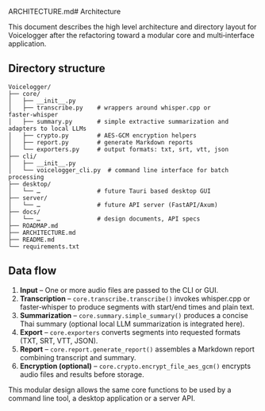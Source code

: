 ARCHITECTURE.md# Architecture

This document describes the high level architecture and directory layout for Voicelogger after the refactoring toward a modular core and multi‑interface application.

## Directory structure

```
Voicelogger/
├── core/
│   ├── __init__.py
│   ├── transcribe.py    # wrappers around whisper.cpp or faster‑whisper
│   ├── summary.py       # simple extractive summarization and adapters to local LLMs
│   ├── crypto.py        # AES‑GCM encryption helpers
│   ├── report.py        # generate Markdown reports
│   └── exporters.py     # output formats: txt, srt, vtt, json
├── cli/
│   ├── __init__.py
│   └── voicelogger_cli.py  # command line interface for batch processing
├── desktop/
│   └── …                # future Tauri based desktop GUI
├── server/
│   └── …                # future API server (FastAPI/Axum)
├── docs/
│   └── …                # design documents, API specs
├── ROADMAP.md
├── ARCHITECTURE.md
├── README.md
└── requirements.txt
```

## Data flow

1. **Input** – One or more audio files are passed to the CLI or GUI.
2. **Transcription** – `core.transcribe.transcribe()` invokes whisper.cpp or faster‑whisper to produce segments with start/end times and plain text.
3. **Summarization** – `core.summary.simple_summary()` produces a concise Thai summary (optional local LLM summarization is integrated here).
4. **Export** – `core.exporters` converts segments into requested formats (TXT, SRT, VTT, JSON).
5. **Report** – `core.report.generate_report()` assembles a Markdown report combining transcript and summary.
6. **Encryption (optional)** – `core.crypto.encrypt_file_aes_gcm()` encrypts audio files and results before storage.

This modular design allows the same core functions to be used by a command line tool, a desktop application or a server API.
